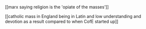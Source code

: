 [[marx saying religion is the 'opiate of the masses']]

[[catholic mass in England being in Latin and low understanding and devotion as a result compared to when CofE started up]]